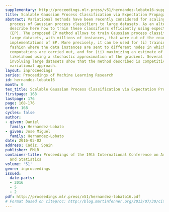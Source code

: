 ```yaml
---
supplementary: http://proceedings.mlr.press/v51/hernandez-lobato16-supp.zip
title: Scalable Gaussian Process Classification via Expectation Propagation
abstract: Variational methods have been recently considered for scaling the training
  process of Gaussian process classifiers to large datasets. As an alternative, we
  describe here how to train these classifiers efficiently using expectation propagation
  (EP). The proposed EP method allows to train Gaussian process classifiers on very
  large datasets, with millions of instances, that were out of the reach of previous
  implementations of EP. More precisely, it can be used for (i) training in a distributed
  fashion where the data instances are sent to different nodes in which the required
  computations are carried out, and for (ii) maximizing an estimate of the marginal
  likelihood using a stochastic approximation of the gradient. Several experiments
  involving large datasets show that the method described is competitive with the
  variational approach.
layout: inproceedings
series: Proceedings of Machine Learning Research
id: hernandez-lobato16
month: 0
tex_title: Scalable Gaussian Process Classification via Expectation Propagation
firstpage: 168
lastpage: 176
page: 168-176
order: 168
cycles: false
author:
- given: Daniel
  family: Hernandez-Lobato
- given: Jose Miguel
  family: Hernandez-Lobato
date: 2016-05-02
address: Cadiz, Spain
publisher: PMLR
container-title: Proceedings of the 19th International Conference on Artificial Intelligence
  and Statistics
volume: '51'
genre: inproceedings
issued:
  date-parts:
  - 2016
  - 5
  - 2
pdf: http://proceedings.mlr.press/v51/hernandez-lobato16.pdf
# Format based on citeproc: http://blog.martinfenner.org/2013/07/30/citeproc-yaml-for-bibliographies/
---
```

